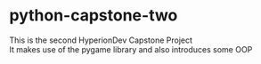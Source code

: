 # python-capstone-two
This is the second HyperionDev Capstone Project <br />
It makes use of the pygame library and also introduces some OOP
